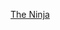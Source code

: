 ---
layout: post
wordpress_id: 1608
wordpress_url: http://noesbueno.com/archives/1608
date: '2013-05-01 12:18:10 -0500'
date_gmt: '2013-05-01 17:18:10 -0500'
body: |
  <p><a href="http://badkidsjokes.tumblr.com/post/48427529403">The Ninja</a></p>
---
